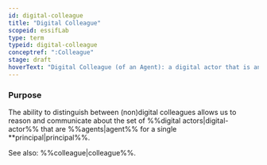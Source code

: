 ```yaml
---
id: digital-colleague
title: "Digital Colleague"
scopeid: essifLab
type: term
typeid: digital-colleague
conceptref: ":Colleague"
stage: draft
hoverText: "Digital Colleague (of an Agent): a digital actor that is an agent of the same principal."
---
```


### Purpose
<!--State the purpose(s) for which it is necessary (or at least: desirable) to define <New Term>.-->
The ability to distinguish between (non)digital colleagues allows us to reason and communicate about the set of %%digital actors|digital-actor%% that are %%agents|agent%% for a single **principal|principal%%.

See also: %%colleague|colleague%%.
